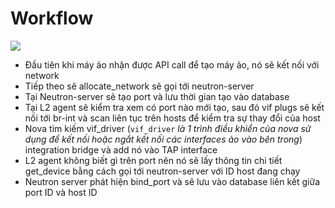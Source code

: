 # Workflow

<img src="https://i.imgur.com/dQO9kf2.png">

- Đầu tiên khi máy ảo nhận được API call để tạo máy ảo, nó sẽ kết nối với network
- Tiếp theo sẽ allocate_network sẽ gọi tới neutron-server
- Tại Neutron-server sẽ tạo port và lưu thời gian tạo vào database
- Tại L2 agent sẽ kiểm tra xem có port nào mới tạo, sau đó vif plugs sẽ kết nối tới br-int và scan liên tục trên hosts để kiểm tra sự thay đổi của host
- Nova tìm kiếm vif_driver (`vif_driver` *là 1 trình điều khiển của nova sử dụng để kết nối hoặc ngắt kết nối các interfaces ảo vào bên trong*) integration bridge và add nó vào TAP interface
- L2 agent không biết gì trên port nên nó sẽ lấy thông tin chi tiết get_device bằng cách gọi tới neutron-server với ID host đang chạy
- Neutron server phát hiện bind_port và sẽ lưu vào database liên kết giữa port ID và host ID

